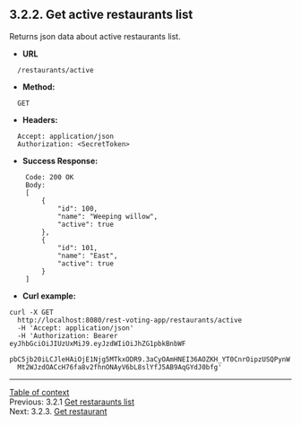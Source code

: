 **3.2.2. Get active restaurants list**
----
Returns json data about active restaurants list.
* **URL** 
```
  /restaurants/active
```
* **Method:**
```
  GET
```
 
* **Headers:**
```
  Accept: application/json
  Authorization: <SecretToken>
```
* **Success Response:**
```
    Code: 200 OK
    Body:
    [
        {
            "id": 100,
            "name": "Weeping willow",
            "active": true
        },
        {
            "id": 101,
            "name": "East",
            "active": true
        }
    ]
``` 
* **Curl example:**
```
curl -X GET
  http://localhost:8080/rest-voting-app/restaurants/active
  -H 'Accept: application/json'
  -H 'Authorization: Bearer eyJhbGciOiJIUzUxMiJ9.eyJzdWIiOiJhZG1pbkBnbWF
  pbC5jb20iLCJleHAiOjE1Njg5MTkxODR9.3aCyOAmHNEI36AOZKH_YT0CnrOipzUSQPynW
  Mt2WJzdOACcH76fa8v2fhnONAyV6bL8slYfJ5AB9AqGYdJ0bfg'
```
----
[Table of context](api.md) \
Previous: 3.2.1 [Get restaraunts list](3_2_1.md) \
Next: 3.2.3. [Get restaurant](3_2_3.md)